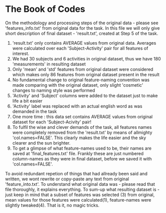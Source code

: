 # The Book of Codes

On the methodology and processing steps of the original data - please see 'features_info.txt' from original
data for the task. In this file we will only give short description of final dataset - 'result.txt', created
at Step 5 of the task.

1. 'result.txt' only contains AVERAGE values from original data. Averages were calculated over each 'Subject-Activity' pair for all features of interest.
2. We had 30 subjects and 6 activities in original dataset, thus we have 180 'measurements' in resulting dataset
3. Only 'mean' and 'std' features from original dataset were considered which makes only 86 features from original dataset present in the result
4. No fundamental change to original feature-naming convention was made comparing with the original dataset, only slight 'cosmetic' changes to naming style was performed
5. 'Activity' and 'Subject' columns were added to the dataset just to make life a bit easier
6. 'Activity' label was replaced with an actual english word as was demanded in the task
7. One more time : this data set contains AVERAGE values from original dataset for each 'Subject-Acivity' pair!
8. To fulfil the wise and clever demands of the task, all features names were completely removed from the 'result.txt' by means of allmighty 'col.names=FALSE'. This clearly makes the life easier and the sky clearer and the sun brighter.
9. To get a glimpse of what feature-names used to be, their names are saved at 'final_features.txt' file. Frankly these are just numbered column-names as they were in final dataset, before we saved it with 'col.names=FALSE'.

To avoid redundant repetion of things that had allready been said and written, we wont rewrite or copy-paste any 
text from original 'feature_into.txt'. To understand what original data was - please read that file thoroughly,
it explains everything. To sum-up what resulting dataset is - just keep in mind that a subset of features was
selected (3) from original, mean values for those features were calculated(1), feature-names were slightly
tweaked(4). That is it, no magic tricks.